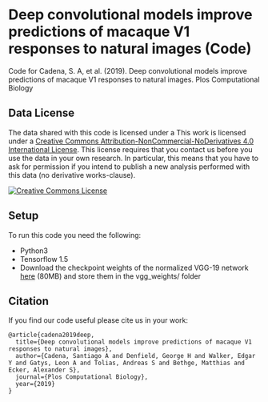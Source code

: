 # Deep convolutional models improve predictions of macaque V1 responses to natural images (Code)
Code for Cadena, S. A, et al. (2019). Deep convolutional models improve predictions of macaque V1 responses to natural images. Plos Computational Biology

## Data License

The data shared with this code is  licensed under a This work is licensed under a <a rel="license" href="http://creativecommons.org/licenses/by-nc-nd/4.0/">Creative Commons Attribution-NonCommercial-NoDerivatives 4.0 International License</a>. This license requires that you contact us before you use the data in your own research. In particular, this means that you have to ask for permission if you intend to publish a new analysis performed with this data (no derivative works-clause).

<a rel="license" href="http://creativecommons.org/licenses/by-nc-nd/4.0/"><img alt="Creative Commons License" style="border-width:0" src="https://i.creativecommons.org/l/by-nc-nd/4.0/88x31.png" /></a>

## Setup

To run this code you need the following:
- Python3
- Tensorflow 1.5
- Download the checkpoint weights of the normalized VGG-19 network [here](https://drive.google.com/open?id=1TvVGf2ClDARfSNfjbHLZLTtgHNe_jLVo) (80MB) and store them in the vgg_weights/ folder


## Citation

If you find our code useful please cite us in your work:

```
@article{cadena2019deep,
  title={Deep convolutional models improve predictions of macaque V1 responses to natural images},
  author={Cadena, Santiago A and Denfield, George H and Walker, Edgar Y and Gatys, Leon A and Tolias, Andreas S and Bethge, Matthias and Ecker, Alexander S},
  journal={Plos Computational Biology},
  year={2019}
}
